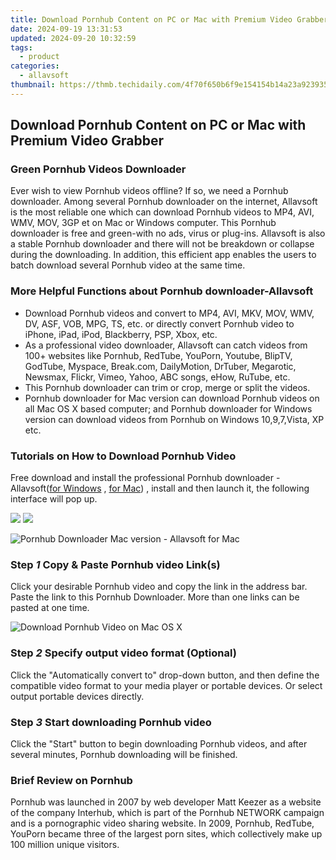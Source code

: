 ```yaml
---
title: Download Pornhub Content on PC or Mac with Premium Video Grabber
date: 2024-09-19 13:31:53
updated: 2024-09-20 10:32:59
tags:
  - product
categories:
  - allavsoft
thumbnail: https://thmb.techidaily.com/4f70f650b6f9e154154b14a23a923935cddb729dccba03ae23bb5479d56f059d.jpg
---
```


## Download Pornhub Content on PC or Mac with Premium Video Grabber

### Green Pornhub Videos Downloader

Ever wish to view Pornhub videos offline? If so, we need a Pornhub downloader. Among several Pornhub downloader on the internet, Allavsoft is the most reliable one which can download Pornhub videos to MP4, AVI, WMV, MOV, 3GP et on Mac or Windows computer. This Pornhub downloader is free and green-with no ads, virus or plug-ins. Allavsoft is also a stable Pornhub downloader and there will not be breakdown or collapse during the downloading. In addition, this efficient app enables the users to batch download several Pornhub video at the same time.

### More Helpful Functions about Pornhub downloader-Allavsoft

* Download Pornhub videos and convert to MP4, AVI, MKV, MOV, WMV, DV, ASF, VOB, MPG, TS, etc. or directly convert Pornhub video to iPhone, iPad, iPod, Blackberry, PSP, Xbox, etc.
* As a professional video downloader, Allavsoft can catch videos from 100+ websites like Pornhub, RedTube, YouPorn, Youtube, BlipTV, GodTube, Myspace, Break.com, DailyMotion, DrTuber, Megarotic, Newsmax, Flickr, Vimeo, Yahoo, ABC songs, eHow, RuTube, etc.
* This Pornhub downloader can trim or crop, merge or split the videos.
* Pornhub downloader for Mac version can download Pornhub videos on all Mac OS X based computer; and Pornhub downloader for Windows version can download videos from Pornhub on Windows 10,9,7,Vista, XP etc.

### Tutorials on How to Download Pornhub Video

Free download and install the professional Pornhub downloader - Allavsoft([for Windows](https://tools.techidaily.com/allavsoft/products/) , [for Mac](https://tools.techidaily.com/allavsoft/products/)) , install and then launch it, the following interface will pop up.

[![](https://www.allavsoft.com/how-to/../images/how-to/free-download-win.jpg)](https://tools.techidaily.com/allavsoft/products/) [![](https://www.allavsoft.com/how-to/../images/how-to/free-download-mac.jpg)](https://tools.techidaily.com/allavsoft/products/)

![Pornhub Downloader Mac version - Allavsoft for Mac](https://www.allavsoft.com/how-to/../images/allavsoft-mac/screen-shot-600.jpg)

### Step _1_ Copy & Paste Pornhub video Link(s)

Click your desirable Pornhub video and copy the link in the address bar. Paste the link to this Pornhub Downloader. More than one links can be pasted at one time.

![Download Pornhub Video on Mac OS X](https://www.allavsoft.com/how-to/../images/how-to/pornhub-downloader-mac-windows/download-pornhub-videos.jpg)

### Step _2_ Specify output video format (Optional)

Click the "Automatically convert to" drop-down button, and then define the compatible video format to your media player or portable devices. Or select output portable devices directly.

### Step _3_ Start downloading Pornhub video

Click the "Start" button to begin downloading Pornhub videos, and after several minutes, Pornhub downloading will be finished.

### Brief Review on Pornhub

Pornhub was launched in 2007 by web developer Matt Keezer as a website of the company Interhub, which is part of the Pornhub NETWORK campaign and is a pornographic video sharing website. In 2009, Pornhub, RedTube, YouPorn became three of the largest porn sites, which collectively make up 100 million unique visitors.

<ins class="adsbygoogle"
     style="display:block"
     data-ad-format="autorelaxed"
     data-ad-client="ca-pub-7571918770474297"
     data-ad-slot="1223367746"></ins>



<ins class="adsbygoogle"
     style="display:block"
     data-ad-client="ca-pub-7571918770474297"
     data-ad-slot="8358498916"
     data-ad-format="auto"
     data-full-width-responsive="true"></ins>
